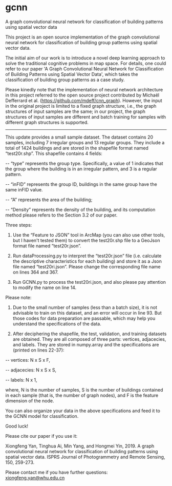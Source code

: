 # gcnn
A graph convolutional neural network for classification of building patterns using spatial vector data

This project is an open source implementation of the graph convolutional neural network for classification of building group patterns using spatial vector data.

The initial aim of our work is to introduce a novel deep learning approach to solve the traditional cognitive problems in map space. For details, one could refer to our paper 'A Graph Convolutional Neural Network for Classification of Building Patterns using Spatial Vector Data', which takes the classification of building group patterns as a case study.

Please kinedly note that the implementation of neural network architecture in this project referred to the open source project contributed by Michaël Defferrard et al. (https://github.com/mdeff/cnn_graph). However, the input in the original project is limited to a fixed graph structure, i.e., the graph structures of input samples are the same; in our project, the graph structures of input samples are different and batch training for samples with different graph structures is supported.






-------------------------

This update provides a small sample dataset. The dataset contains 20 samples, including 7 irregular groups and 13 regular groups. They include a total of 1424 buildings and are stored in the shapefile format named “test20r.shp”. This shapefile contains 4 fields:

-- “type” represents the group type. Specifically, a value of 1 indicates that the group where the building is in an irregular pattern, and 3 is a regular pattern.

-- “inFID” represents the group ID, buildings in the same group have the same inFID value.

-- “A” represents the area of the building;

-- “Density” represents the density of the building, and its computation method please refers to the Section 3.2 of our paper.





Three steps:

1. Use the “Feature to JSON” tool in ArcMap (you can also use other tools, but I haven't tested them) to convert the test20r.shp file to a GeoJson format file named “test20r.json”.

2. Run dataProcessing.py to interpret the “test20r.json” file (i.e. calculate the descriptive characteristics for each building) and store it as a Json file named “test20ri.json”. Please change the corresponding file name on lines 364 and 367.

3. Run GCNN.py to process the test20ri.json, and also please pay attention to modify the name on line 14.




Please note:
1. Due to the small number of samples (less than a batch size), it is not advisable to train on this dataset, and an error will occur in line 93. But those codes for data preparation are passable, which may help you understand the specifications of the data.

2. After deciphering the shapefile, the test, validation, and training datasets are obtained. They are all composed of three parts: vertices, adjacecies, and labels. They are stored in numpy.array and the specifications are (printed on lines 22-37):

 -- vertices: N x S x F,
 
 -- adjacecies: N x S x S,
 
 -- labels: N x 1,
 
where, N is the number of samples, S is the number of buildings contained in each sample (that is, the number of graph nodes), and F is the feature dimension of the node.

You can also organize your data in the above specifications and feed it to the GCNN model for classification. 

Good luck!





Please cite our paper if you use it:

Xiongfeng Yan, Tinghua Ai, Min Yang, and Hongmei Yin, 2019. A graph convolutional neural network for classification of building patterns using spatial vector data. ISPRS Journal of Photogrammetry and Remote Sensing, 150, 259-273.





Please contact me if you have further questions:
xiongfeng.yan@whu.edu.cn
